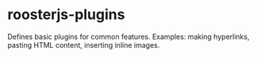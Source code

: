 # roosterjs-plugins

   Defines basic plugins for common features. Examples: making hyperlinks, 
   pasting HTML content, inserting inline images.
